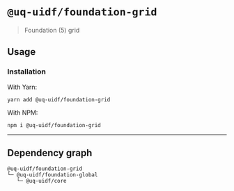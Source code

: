 # `@uq-uidf/foundation-grid`

> Foundation (5) grid

## Usage

### Installation

With Yarn:
```shell
yarn add @uq-uidf/foundation-grid
```

With NPM:
```shell
npm i @uq-uidf/foundation-grid
```

---

## Dependency graph

```shell
@uq-uidf/foundation-grid
└─ @uq-uidf/foundation-global
   └─ @uq-uidf/core
```